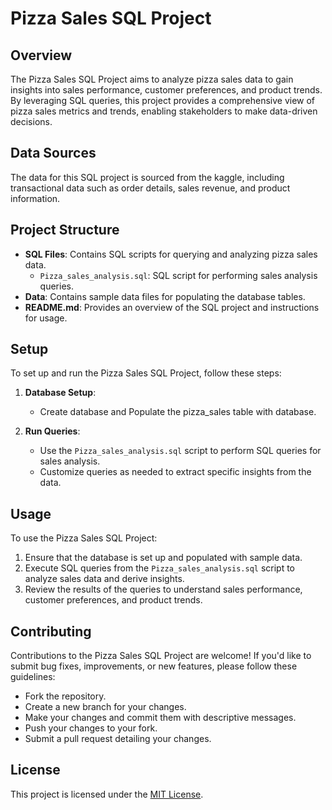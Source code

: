 # Pizza Sales SQL Project

## Overview

The Pizza Sales SQL Project aims to analyze pizza sales data to gain insights into sales performance, customer preferences, and product trends. By leveraging SQL queries, this project provides a comprehensive view of pizza sales metrics and trends, enabling stakeholders to make data-driven decisions.

## Data Sources

The data for this SQL project is sourced from the kaggle, including transactional data such as order details, sales revenue, and product information.

## Project Structure

- **SQL Files**: Contains SQL scripts for querying and analyzing pizza sales data.
  - `Pizza_sales_analysis.sql`: SQL script for performing sales analysis queries.
- **Data**: Contains sample data files for populating the database tables.
- **README.md**: Provides an overview of the SQL project and instructions for usage.

## Setup

To set up and run the Pizza Sales SQL Project, follow these steps:

1. **Database Setup**: 
   - Create database and Populate the pizza_sales table with database.

2. **Run Queries**:
   - Use the `Pizza_sales_analysis.sql` script to perform SQL queries for sales analysis.
   - Customize queries as needed to extract specific insights from the data.

## Usage

To use the Pizza Sales SQL Project:

1. Ensure that the database is set up and populated with sample data.
2. Execute SQL queries from the `Pizza_sales_analysis.sql` script to analyze sales data and derive insights.
3. Review the results of the queries to understand sales performance, customer preferences, and product trends.

## Contributing

Contributions to the Pizza Sales SQL Project are welcome! If you'd like to submit bug fixes, improvements, or new features, please follow these guidelines:
- Fork the repository.
- Create a new branch for your changes.
- Make your changes and commit them with descriptive messages.
- Push your changes to your fork.
- Submit a pull request detailing your changes.

## License

This project is licensed under the [MIT License](LICENSE).
